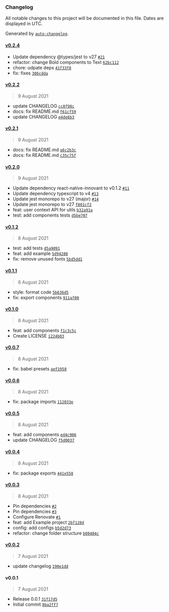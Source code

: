 ### Changelog

All notable changes to this project will be documented in this file. Dates are displayed in UTC.

Generated by [`auto-changelog`](https://github.com/CookPete/auto-changelog).

#### [v0.2.4](https://github.com/ahmnouira/react-native-innovant/compare/v0.2.2...v0.2.4)

- Update dependency @types/jest to v27 [`#21`](https://github.com/ahmnouira/react-native-innovant/pull/21)
- refactor: change Bold components to Text [`62bc112`](https://github.com/ahmnouira/react-native-innovant/commit/62bc112e23b3a1991acc31f198dcb764d474283c)
- chore: udpate deps [`41f33f8`](https://github.com/ahmnouira/react-native-innovant/commit/41f33f816bd1145f4378e82604cdfbb49e75a851)
- fix: fixes [`306cdda`](https://github.com/ahmnouira/react-native-innovant/commit/306cddab695bfb969c20e7961f4edb9a33750ab7)

#### [v0.2.2](https://github.com/ahmnouira/react-native-innovant/compare/v0.2.1...v0.2.2)

> 9 August 2021

- update CHANGELOG [`cc8f98c`](https://github.com/ahmnouira/react-native-innovant/commit/cc8f98c6fd82f16bf0b1f8cce987b54eed4f6d94)
- docs: fix README.md [`f61cf59`](https://github.com/ahmnouira/react-native-innovant/commit/f61cf598b40881f4e7210e5b59add656b40043ac)
- update CHANGELOG [`e4de6b3`](https://github.com/ahmnouira/react-native-innovant/commit/e4de6b30266f7cb42b5a0e1eccc1a97bfd15032a)

#### [v0.2.1](https://github.com/ahmnouira/react-native-innovant/compare/v0.2.0...v0.2.1)

> 9 August 2021

- docs: fix README.md [`a6c2b3c`](https://github.com/ahmnouira/react-native-innovant/commit/a6c2b3c94fa891742211b1975aa73c16ae15cbce)
- docs: fix README.md [`c35c75f`](https://github.com/ahmnouira/react-native-innovant/commit/c35c75f042593402a25e12258c0ace2c911e7c07)

#### [v0.2.0](https://github.com/ahmnouira/react-native-innovant/compare/v0.1.2...v0.2.0)

> 9 August 2021

- Update dependency react-native-innovant to v0.1.2 [`#11`](https://github.com/ahmnouira/react-native-innovant/pull/11)
- Update dependency typescript to v4 [`#13`](https://github.com/ahmnouira/react-native-innovant/pull/13)
- Update jest monorepo to v27 (major) [`#14`](https://github.com/ahmnouira/react-native-innovant/pull/14)
- Update jest monorepo to v27 [`f801cf2`](https://github.com/ahmnouira/react-native-innovant/commit/f801cf200159d13df35efed7854a6808d6ed8c38)
- feat: user context API for utils [`b32a91a`](https://github.com/ahmnouira/react-native-innovant/commit/b32a91a40803f4c67ad801eb9089104712293df6)
- test: add components tests [`d5be707`](https://github.com/ahmnouira/react-native-innovant/commit/d5be707f3865d4d32c996063f7fb5a9cee034d68)

#### [v0.1.2](https://github.com/ahmnouira/react-native-innovant/compare/v0.1.1...v0.1.2)

> 8 August 2021

- test: add tests [`d5a9091`](https://github.com/ahmnouira/react-native-innovant/commit/d5a909164cd529f1eec862076819d09ba408266b)
- feat: add example [`5d94288`](https://github.com/ahmnouira/react-native-innovant/commit/5d94288e50143dcc733507a425c786043c643028)
- fix: remove unused fonts [`5bd5dd1`](https://github.com/ahmnouira/react-native-innovant/commit/5bd5dd1c408507b416a86b7c6eed3524afdb41e2)

#### [v0.1.1](https://github.com/ahmnouira/react-native-innovant/compare/v0.1.0...v0.1.1)

> 8 August 2021

- style: format code [`5b636d5`](https://github.com/ahmnouira/react-native-innovant/commit/5b636d5c49ac541169005d2a36a3cff43a6ce846)
- fix: export components [`911af00`](https://github.com/ahmnouira/react-native-innovant/commit/911af0020d9b6c2d964bd3c98da531360049a703)

#### [v0.1.0](https://github.com/ahmnouira/react-native-innovant/compare/v0.0.7...v0.1.0)

> 8 August 2021

- feat: add components [`f1c3c5c`](https://github.com/ahmnouira/react-native-innovant/commit/f1c3c5cb45cf6a7673e6ba6851c0167d1361f877)
- Create LICENSE [`1224b03`](https://github.com/ahmnouira/react-native-innovant/commit/1224b03b8c2019e25544a3709e5c566febaff5ce)

#### [v0.0.7](https://github.com/ahmnouira/react-native-innovant/compare/v0.0.6...v0.0.7)

> 8 August 2021

- fix: babel presets [`aef1958`](https://github.com/ahmnouira/react-native-innovant/commit/aef195897b92fdca6010100860e24e5d2f490a25)

#### [v0.0.6](https://github.com/ahmnouira/react-native-innovant/compare/v0.0.5...v0.0.6)

> 8 August 2021

- fix: package imports [`112033e`](https://github.com/ahmnouira/react-native-innovant/commit/112033ed3b74b4eea8dbd00e24373f64710c63a5)

#### [v0.0.5](https://github.com/ahmnouira/react-native-innovant/compare/v0.0.4...v0.0.5)

> 8 August 2021

- feat: add components [`ed4c906`](https://github.com/ahmnouira/react-native-innovant/commit/ed4c90627938a3f9e0ca4c62993bd050654c1c95)
- update CHANGELOG [`f5d0037`](https://github.com/ahmnouira/react-native-innovant/commit/f5d0037ded88d5daab80db9b8f5311e303b9ad68)

#### [v0.0.4](https://github.com/ahmnouira/react-native-innovant/compare/v0.0.3...v0.0.4)

> 8 August 2021

- fix: package exports [`441e558`](https://github.com/ahmnouira/react-native-innovant/commit/441e5586149e5fed78a4749b800a44114c510de5)

#### [v0.0.3](https://github.com/ahmnouira/react-native-innovant/compare/v0.0.2...v0.0.3)

> 8 August 2021

- Pin dependencies [`#2`](https://github.com/ahmnouira/react-native-innovant/pull/2)
- Pin dependencies [`#3`](https://github.com/ahmnouira/react-native-innovant/pull/3)
- Configure Renovate [`#1`](https://github.com/ahmnouira/react-native-innovant/pull/1)
- feat: add Example project [`2bf128d`](https://github.com/ahmnouira/react-native-innovant/commit/2bf128d9daf807f078bd1cd3b2a6f8781daf7be8)
- config: add configs [`b5d2d73`](https://github.com/ahmnouira/react-native-innovant/commit/b5d2d739bc6130d4997c13c7d188903c841c51e1)
- refactor: change folder structure [`b09404c`](https://github.com/ahmnouira/react-native-innovant/commit/b09404c78edd8c7f2cf1f029836b28fcbe8cf58f)

#### [v0.0.2](https://github.com/ahmnouira/react-native-innovant/compare/v0.0.1...v0.0.2)

> 7 August 2021

- update changelog [`190e1dd`](https://github.com/ahmnouira/react-native-innovant/commit/190e1ddb297029ba1422a6c59b6c06e29b8a186c)

#### v0.0.1

> 7 August 2021

- Release 0.0.1 [`31f17d5`](https://github.com/ahmnouira/react-native-innovant/commit/31f17d5ac08fb0e80e01a04f4f07188d0ed0871b)
- Initial commit [`8ba2ff7`](https://github.com/ahmnouira/react-native-innovant/commit/8ba2ff7b62c622e523ec3ead46e2fee95f0c758f)
